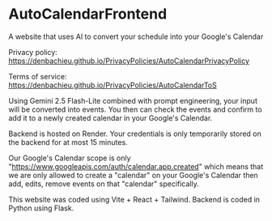# AutoCalendarFrontend
A website that uses AI to convert your schedule into your Google's Calendar

Privacy policy: https://denbachieu.github.io/PrivacyPolicies/AutoCalendarPrivacyPolicy

Terms of service: https://denbachieu.github.io/PrivacyPolicies/AutoCalendarToS

Using Gemini 2.5 Flash-Lite combined with prompt engineering, your input will be converted into events. You then can check the events and confirm to add it to a newly created calendar in your Google's Calendar.

Backend is hosted on Render. Your credentials is only temporarily stored on the backend for at most 15 minutes.

Our Google's Calendar scope is only "https://www.googleapis.com/auth/calendar.app.created" which means that we are only allowed to create a "calendar" on your Google's Calendar then add, edits, remove events on that "calendar" specifically.

This website was coded using Vite + React + Tailwind. Backend is coded in Python using Flask.
